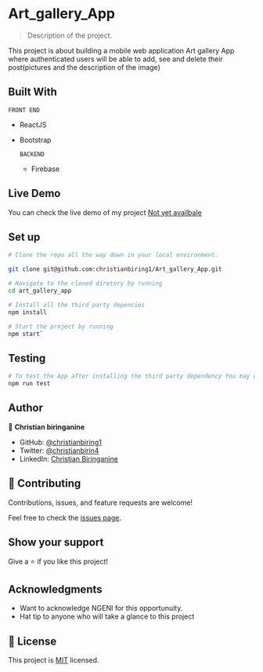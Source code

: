 # Art_gallery_App

> Description of the project.

This project is about building a mobile web application Art gallery App where authenticated users will be able to add, see and delete their post(pictures and the description of the image)

## Built With

  `FRONT END`
- ReactJS
- Bootstrap

  `BACKEND`
  - Firebase

## Live Demo

You can check the live demo of my project [Not yet availbale]()


## Set up

```sh
# Clone the repo all the way down in your local environment.

git clone git@github.com:christianbiring1/Art_gallery_App.git

# Navigate to the cloned diretory by running
cd art_gallery_app

# Install all the third party depencies
npm install

# Start the project by running
npm start`
```

## Testing

```sh
# To test the App after installing the third party dependency You may consider running
npm run test
```
## Author

👤 **Christian biringanine**

- GitHub: [@christianbiring1](https://github.com/christianbiring1)
- Twitter: [@christianbirin4](https://twitter.com/christianbirin4)
- LinkedIn: [Christian Biringanine](https://linkedin.com/in/christian-biringanine/)

## 🤝 Contributing

Contributions, issues, and feature requests are welcome!

Feel free to check the [issues page](https://github.com/christianbiring1/Art_gallery_App/issues).

## Show your support

Give a ⭐️ if you like this project!

## Acknowledgments

- Want to acknowledge NGENI for this opportunuity.
- Hat tip to anyone who will take a glance to this project

## 📝 License

This project is [MIT](./MIT.md) licensed.
